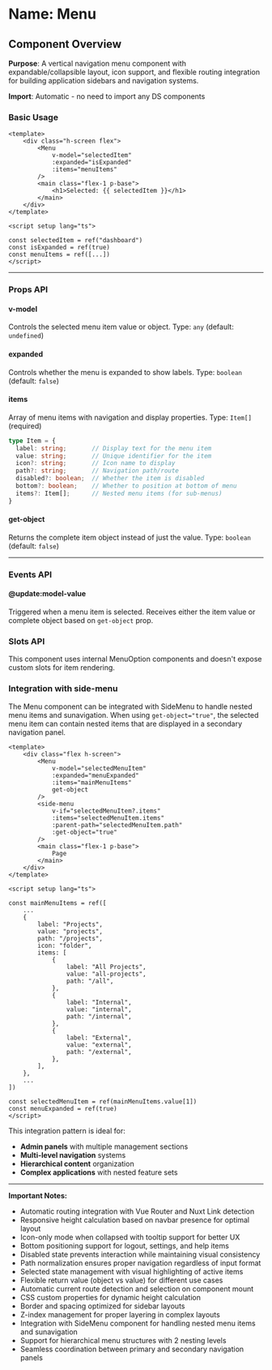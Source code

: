 # Name: Menu
## Component Overview

**Purpose**: A vertical navigation menu component with expandable/collapsible layout, icon support, and flexible routing integration for building application sidebars and navigation systems.

**Import**: Automatic - no need to import any DS components

### Basic Usage

```vue
<template>
    <div class="h-screen flex">
        <Menu 
            v-model="selectedItem"
            :expanded="isExpanded"
            :items="menuItems"
        />
        <main class="flex-1 p-base">
            <h1>Selected: {{ selectedItem }}</h1>
        </main>
    </div>
</template>

<script setup lang="ts">

const selectedItem = ref("dashboard")
const isExpanded = ref(true)
const menuItems = ref([...])
</script>
```

---

### Props API

#### v-model
Controls the selected menu item value or object. Type: `any` (default: `undefined`)

#### expanded
Controls whether the menu is expanded to show labels. Type: `boolean` (default: `false`)

#### items
Array of menu items with navigation and display properties. Type: `Item[]` (required)

```typescript
type Item = {
  label: string;       // Display text for the menu item
  value: string;       // Unique identifier for the item
  icon?: string;       // Icon name to display
  path?: string;       // Navigation path/route
  disabled?: boolean;  // Whether the item is disabled
  bottom?: boolean;    // Whether to position at bottom of menu
  items?: Item[];      // Nested menu items (for sub-menus)
}
```

#### get-object
Returns the complete item object instead of just the value. Type: `boolean` (default: `false`)

---

### Events API

#### @update:model-value
Triggered when a menu item is selected. Receives either the item value or complete object based on `get-object` prop.

### Slots API

This component uses internal MenuOption components and doesn't expose custom slots for item rendering.

### Integration with side-menu

The Menu component can be integrated with SideMenu to handle nested menu items and sunavigation. When using `get-object="true"`, the selected menu item can contain nested items that are displayed in a secondary navigation panel.

```vue
<template>
    <div class="flex h-screen">
        <Menu 
            v-model="selectedMenuItem"
            :expanded="menuExpanded"
            :items="mainMenuItems"
            get-object
        />
        <side-menu
            v-if="selectedMenuItem?.items"
            :items="selectedMenuItem.items"
            :parent-path="selectedMenuItem.path"
            :get-object="true"
        />
        <main class="flex-1 p-base">
            Page
        </main>
    </div>
</template>

<script setup lang="ts">

const mainMenuItems = ref([
    ...
    {
        label: "Projects",
        value: "projects",
        path: "/projects",
        icon: "folder",
        items: [
            {
                label: "All Projects",
                value: "all-projects",
                path: "/all",
            },
            {
                label: "Internal",
                value: "internal",
                path: "/internal",
            },
            {
                label: "External",
                value: "external",
                path: "/external",
            },
        ],
    },
    ...
])

const selectedMenuItem = ref(mainMenuItems.value[1])
const menuExpanded = ref(true)
</script>
```

This integration pattern is ideal for:
- **Admin panels** with multiple management sections
- **Multi-level navigation** systems
- **Hierarchical content** organization
- **Complex applications** with nested feature sets

---

**Important Notes:**
- Automatic routing integration with Vue Router and Nuxt Link detection
- Responsive height calculation based on navbar presence for optimal layout
- Icon-only mode when collapsed with tooltip support for better UX
- Bottom positioning support for logout, settings, and help items
- Disabled state prevents interaction while maintaining visual consistency
- Path normalization ensures proper navigation regardless of input format
- Selected state management with visual highlighting of active items
- Flexible return value (object vs value) for different use cases
- Automatic current route detection and selection on component mount
- CSS custom properties for dynamic height calculation
- Border and spacing optimized for sidebar layouts
- Z-index management for proper layering in complex layouts
- Integration with SideMenu component for handling nested menu items and sunavigation
- Support for hierarchical menu structures with 2 nesting levels
- Seamless coordination between primary and secondary navigation panels